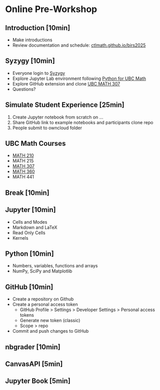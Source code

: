 # Online Pre-Workshop

## Introduction [10min]

* Make introductions
* Review documentation and schedule: [ctlmath.github.io/birs2025](https://ctlmath.github.io/birs2025)

## Syzygy [10min]

* Everyone login to [Syzygy](https://syzygy.ca)
* Explore Jupyter Lab environment following [Python for UBC Math](http://ubcmath.github.io/python)
* Explore GitHub extension and clone [UBC MATH 307](https://github.com/UBCMath/MATH307)
* Questions?

## Simulate Student Experience [25min]

1. Create Jupyter notebook from scratch on ...
2. Share GitHub link to example notebooks and participants clone repo
3. People submit to owncloud folder

## UBC Math Courses

* [MATH 210](https://patrickwalls.github.io/mathematicalpython)
* MATH 215
* [MATH 307](https://ubcmath.github.io/MATH307)
* [MATH 360](https://ubcmath.github.io/MATH360)
* MATH 441

## Break [10min]

## Jupyter [10min]

* Cells and Modes
* Markdown and LaTeX
* Read Only Cells
* Kernels

## Python [10min]

* Numbers, variables, functions and arrays
* NumPy, SciPy and Matplotlib

## GitHub [10min]

* Create a repository on Github
* Create a personal access token
  * GitHub Profile > Settings > Developer Settings > Personal access tokens
  * Generate new token (classic)
  * Scope > repo
* Commit and push changes to GitHub

## nbgrader [10min]

## CanvasAPI [5min]

## Jupyter Book [5min]